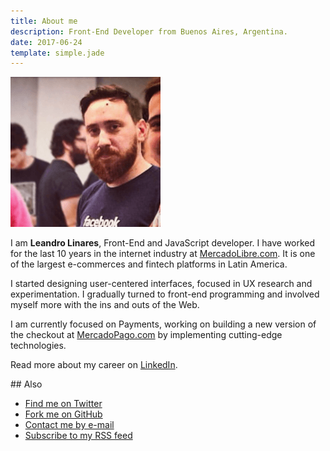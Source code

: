 ```yaml
---
title: About me
description: Front-End Developer from Buenos Aires, Argentina.
date: 2017-06-24
template: simple.jade
---
```


![Me](../assets/avatar@2x.png)

I am **Leandro Linares**, Front-End and JavaScript developer. I have worked for the last 10 years in the internet industry at [MercadoLibre.com](https://www.mercadolivre.com.br/). It is one of the largest e-commerces and fintech platforms in Latin America.

I started designing user-centered interfaces, focused in UX research and experimentation. I gradually turned to front-end programming and involved myself more with the ins and outs of the Web.

I am currently focused on Payments, working on building a new version of the checkout at [MercadoPago.com](https://www.mercadopago.com.br/) by implementing cutting-edge technologies.

Read more about my career on [LinkedIn](https://www.linkedin.com/in/lean8086/).

## Also

- [Find me on Twitter](https://www.twitter.com/lean8086/)
- [Fork me on GitHub](https://www.github.com/lean8086/)
- [Contact me by e-mail](mailto:lean8086@gmail.com)
- [Subscribe to my RSS feed](https://www.lean8086.com/feed.xml)
